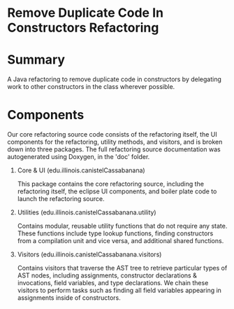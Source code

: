 Remove Duplicate Code In Constructors Refactoring
=================================================

Summary
=======
A Java refactoring to remove duplicate code in constructors by delegating work to other constructors in the class wherever possible.

Components
==========

Our core refactoring source code consists of the refactoring itself, the UI components for the refactoring, utility methods, and visitors, and is broken down into three packages. The full refactoring source documentation was autogenerated using Doxygen, in the 'doc' folder.

1) Core & UI (edu.illinois.canistelCassabanana)

   This package contains the core refactoring source, including the refactoring itself, the eclipse UI components, and boiler plate code to launch the refactoring source.

2) Utilities (edu.illinois.canistelCassabanana.utility)

   Contains modular, reusable utility functions that do not require any state. These functions include type lookup functions, finding constructors from a compilation unit and vice versa, and additional shared functions.

3) Visitors (edu.illinois.canistelCassabanana.visitors)

   Contains visitors that traverse the AST tree to retrieve particular types of AST nodes, including assignments, constructor declarations & invocations, field variables, and type declarations. We chain these visitors to perform tasks such as finding all field variables appearing in assignments inside of constructors.
